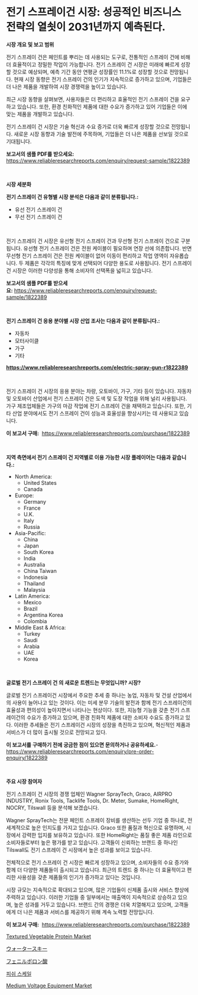 <p><h1>전기 스프레이건 시장: 성공적인 비즈니스 전략의 열쇳이 2031년까지 예측된다.</h1></p><p><strong>시장 개요 및 보고 범위</strong></p>
<p><p>전기 스프레이 건은 페인트를 뿌리는 데 사용되는 도구로, 전통적인 스프레이 건에 비해 더 효율적이고 정밀한 작업이 가능합니다. 전기 스프레이 건 시장은 미래에 빠르게 성장할 것으로 예상되며, 예측 기간 동안 연평균 성장률인 11.1%로 성장할 것으로 전망됩니다. 현재 시장 동향은 전기 스프레이 건의 인기가 지속적으로 증가하고 있으며, 기업들은 더 나은 제품을 개발하여 시장 경쟁력을 높이고 있습니다.</p><p>최근 시장 동향을 살펴보면, 사용자들은 더 편리하고 효율적인 전기 스프레이 건을 요구하고 있습니다. 또한, 환경 친화적인 제품에 대한 수요가 증가하고 있어 기업들은 이에 맞는 제품을 개발하고 있습니다.</p><p>전기 스프레이 건 시장은 기술 혁신과 수요 증가로 더욱 빠르게 성장할 것으로 전망됩니다. 새로운 시장 동향과 기술 발전에 주목하며, 기업들은 더 나은 제품을 선보일 것으로 기대됩니다.</p></p>
<p><strong>보고서의 샘플 PDF를 받으세요:</strong> <a href="https://www.reliableresearchreports.com/enquiry/request-sample/1822389">https://www.reliableresearchreports.com/enquiry/request-sample/1822389</a></p>
<p>&nbsp;</p>
<p><strong>시장 세분화</strong></p>
<p><strong>전기 스프레이 건 유형별 시장 분석은 다음과 같이 분류됩니다.:</strong></p>
<p><ul><li>유선 전기 스프레이 건</li><li>무선 전기 스프레이 건</li></ul></p>
<p>&nbsp;</p>
<p><p>전기 스프레이 건 시장은 유선형 전기 스프레이 건과 무선형 전기 스프레이 건으로 구분됩니다. 유선형 전기 스프레이 건은 전원 케이블이 필요하며 연장 선에 의존합니다. 반면 무선형 전기 스프레이 건은 전원 케이블이 없어 이동이 편리하고 작업 영역이 자유롭습니다. 두 제품은 각각의 특징에 맞게 선택되어 다양한 용도로 사용됩니다. 전기 스프레이 건 시장은 이러한 다양성을 통해 소비자의 선택폭을 넓히고 있습니다.</p></p>
<p><strong>보고서의 샘플 PDF를 받으세요:</strong>&nbsp;<a href="https://www.reliableresearchreports.com/enquiry/request-sample/1822389">https://www.reliableresearchreports.com/enquiry/request-sample/1822389</a></p>
<p>&nbsp;</p>
<p><strong> 전기 스프레이 건 응용 분야별 시장 산업 조사는 다음과 같이 분류됩니다.:</strong></p>
<p><ul><li>자동차</li><li>모터사이클</li><li>가구</li><li>기타</li></ul></p>
<p><strong><a href="https://www.reliableresearchreports.com/electric-spray-gun-r1822389">https://www.reliableresearchreports.com/electric-spray-gun-r1822389</a></strong></p>
<p>&nbsp;</p>
<p><p>전기 스프레이 건 시장의 응용 분야는 차량, 오토바이, 가구, 기타 등이 있습니다. 자동차 및 오토바이 산업에서 전기 스프레이 건은 도색 및 도장 작업을 위해 널리 사용됩니다. 가구 제조업체들은 가구의 마감 작업에 전기 스프레이 건을 채택하고 있습니다. 또한, 기타 산업 분야에서도 전기 스프레이 건이 성능과 효율성을 향상시키는 데 사용되고 있습니다.</p></p>
<p><strong>이 보고서 구매:</strong>&nbsp; <a href="https://www.reliableresearchreports.com/purchase/1822389">https://www.reliableresearchreports.com/purchase/1822389</a></p>
<p>&nbsp;</p>
<p><strong>지역 측면에서 전기 스프레이 건 지역별로 이용 가능한 시장 플레이어는 다음과 같습니다.:</strong></p>
<p><ul>
    <li>
        North America:
        <ul>
            <li>United States</li>
            <li>Canada</li>
        </ul>
    </li>
    <li>
        Europe:
        <ul>
            <li>Germany</li>
            <li>France</li>
            <li>U.K.</li>
            <li>Italy</li>
            <li>Russia</li>
        </ul>
    </li>
    <li>
        Asia-Pacific:
        <ul>
            <li>China</li>
            <li>Japan</li>
            <li>South Korea</li>
            <li>India</li>
            <li>Australia</li>
            <li>China Taiwan</li>
            <li>Indonesia</li>
            <li>Thailand</li>
            <li>Malaysia</li>
        </ul>
    </li>
    <li>
        Latin America:
        <ul>
            <li>Mexico</li>
            <li>Brazil</li>
            <li>Argentina Korea</li>
            <li>Colombia</li>
        </ul>
    </li>
    <li>
        Middle East & Africa:
        <ul>
            <li>Turkey</li>
            <li>Saudi</li>
            <li>Arabia</li>
            <li>UAE</li>
            <li>Korea</li>
        </ul>
    </li>
    </ul></p>
<p>&nbsp;</p>
<p><strong>글로벌 전기 스프레이 건 의 새로운 트렌드는 무엇입니까? 시장?</strong></p>
<p><p>글로벌 전기 스프레이건 시장에서 주요한 추세 중 하나는 농업, 자동차 및 건설 산업에서의 사용이 늘어나고 있는 것이다. 이는 미세 분무 기술의 발전과 함께 전기 스프레이건의 효율성과 편의성이 높아지면서 나타나는 현상이다. 또한, 지능형 기능을 갖춘 전기 스프레이건의 수요가 증가하고 있으며, 환경 친화적 제품에 대한 소비자 수요도 증가하고 있다. 이러한 추세들은 전기 스프레이건 시장의 성장을 촉진하고 있으며, 혁신적인 제품과 서비스가 더 많이 출시될 것으로 전망되고 있다.</p></p>
<p><strong>이 보고서를 구매하기 전에 궁금한 점이 있으면 문의하거나 공유하세요.</strong>- <a href="https://www.reliableresearchreports.com/enquiry/pre-order-enquiry/1822389">https://www.reliableresearchreports.com/enquiry/pre-order-enquiry/1822389</a></p>
<p>&nbsp;</p>
<p><strong>주요 시장 참여자</strong></p>
<p><p>전기 스프레이 건 시장의 경쟁 업체인 Wagner SprayTech, Graco, AIRPRO INDUSTRY, Ronix Tools, Tacklife Tools, Dr. Meter, Sumake, HomeRight, NOCRY, Tilswall 등을 분석해 보겠습니다. </p><p>Wagner SprayTech는 전문 페인트 스프레이 장비를 생산하는 선두 기업 중 하나로, 전세계적으로 높은 인지도를 가지고 있습니다. Graco 또한 품질과 혁신으로 유명하며, 시장에서 강력한 입지를 보유하고 있습니다. 또한 HomeRight는 품질 좋은 제품 라인으로 소비자들로부터 높은 평가를 받고 있습니다. 고객들이 신뢰하는 브랜드 중 하나인 Tilswall도 전기 스프레이 건 시장에서 높은 성과를 보이고 있습니다. </p><p>전체적으로 전기 스프레이 건 시장은 빠르게 성장하고 있으며, 소비자들의 수요 증가와 함께 더 다양한 제품들이 출시되고 있습니다. 최근의 트렌드 중 하나는 더 효율적이고 편리한 사용성을 갖춘 제품들의 인기가 증가하고 있다는 것입니다. </p><p>시장 규모는 지속적으로 확대되고 있으며, 많은 기업들이 신제품 출시와 서비스 향상에 주력하고 있습니다. 이러한 기업들 중 일부에서는 매출액이 지속적으로 상승하고 있으며, 높은 성과를 거두고 있습니다. 브랜드 간의 경쟁은 더욱 치열해지고 있으며, 고객들에게 더 나은 제품과 서비스를 제공하기 위해 계속 노력할 전망입니다.</p></p>
<p><strong>이 보고서 구매:</strong>&nbsp;&nbsp;<a href="https://www.reliableresearchreports.com/purchase/1822389">https://www.reliableresearchreports.com/purchase/1822389</a></p>
<p><p><a href="https://issuu.com/reportprime-2/docs/textured-vegetable-protein-market-size-2030.pptx">Textured Vegetable Protein Market</a></p><p><a href="https://github.com/cbigkbh02719/Market-Research-Report-List-1/blob/main/517326933076.md">ウォータースキー</a></p><p><a href="https://github.com/ReganWisoky2023/Market-Research-Report-List-1/blob/main/117093833077.md">フェニルボロン酸</a></p><p><a href="https://github.com/Penelolack456456/Market-Research-Report-List-1/blob/main/187061530349.md">피쉬 스케일</a></p><p><a href="https://github.com/markusgodoy/Market-Research-Report-List-3/blob/main/medium-voltage-equipment-market.md">Medium Voltage Equipment Market</a></p></p>